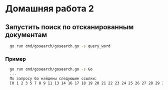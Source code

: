 # Домашняя работа 2

## Запустить поиск по отсканированным документам

```bash
  go run cmd/gosearch/gosearch.go -s query_word
```

### Пример

```bash
  go run cmd/gosearch/gosearch.go -s Go
  ...
  По запросу Go найдены следующие ссылки:
  [0 1 2 3 5 7 8 9 11 13 14 16 17 18 19 20 21 22 23 24 25 26 27 28 29 30 31 32 33 34 35 36 37 40 41 42 43 44 45 46 47 48 49 50 51 52 53 54 55 56 58 60 61 62 63 64]
```

